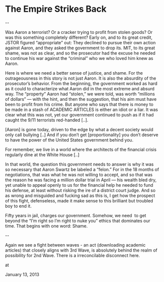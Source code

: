 # The Empire Strikes Back
--

Was Aaron a terrorist? Or a cracker trying to profit from stolen goods? Or was this something completely different? Early on, and to its great credit, JSTOR figured “appropriate” out: They declined to pursue their own action against Aaron, and they asked the government to drop its. MIT, to its great shame, was not as clear, and so the prosecutor had the excuse he needed to continue his war against the “criminal” who we who loved him knew as Aaron.

Here is where we need a better sense of justice, and shame. For the outrageousness in this story is not just Aaron. It is also the absurdity of the prosecutor’s behavior. From the beginning, the government worked as hard as it could to characterize what Aaron did in the most extreme and absurd way. The “property” Aaron had “stolen,” we were told, was worth “millions of dollars” — with the hint, and then the suggestion, that his aim must have been to profit from his crime. But anyone who says that there is money to be made in a stash of ACADEMIC ARTICLES is either an idiot or a liar. It was clear what this was not, yet our government continued to push as if it had caught the 9/11 terrorists red-handed [..].

[Aaron] is gone today, driven to the edge by what a decent society would only call bullying [..] And if you don’t get [proportionality] you don’t deserve to have the power of the United States government behind you.

For remember, we live in a world where the architects of the financial crisis regularly dine at the White House [..]

In that world, the question this government needs to answer is why it was so necessary that Aaron Swartz be labeled a “felon.” For in the 18 months of negotiations, that was what he was not willing to accept, and so that was the reason he was facing a million dollar trial in April — his wealth bled dry, yet unable to appeal openly to us for the financial help he needed to fund his defense, at least without risking the ire of a district court judge. And so as wrong and misguided and fucking sad as this is, I get how the prospect of this fight, defenseless, made it make
sense to this brilliant but troubled boy to end it.

Fifty years in jail, charges our government. Somehow, we need  to get beyond the “I’m right so I’m right to nuke you” ethics that dominates our time. That begins with one word: Shame.

--

Again we see a fight between waves - an act (downloading academic articles) that closely aligns with 3rd Wave, is absolutely behind the realm of possibility for 2nd Wave. There is a irreconcilable disconnect here.







at

January 13, 2013
















